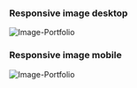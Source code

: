 ### Responsive image desktop
![Image-Portfolio](https://github.com/andrezadesousa/tea-and-breads-website/blob/master/app/image/image-desktop.png)

### Responsive image mobile 
![Image-Portfolio](https://github.com/andrezadesousa/tea-and-breads-website/blob/master/app/image/image-mobile.png)
<!-- ![Image-Portfolio](https://github.com/andrezadesousa/tea-and-breads-website/blob/master/app/image/image-home.png) -->

